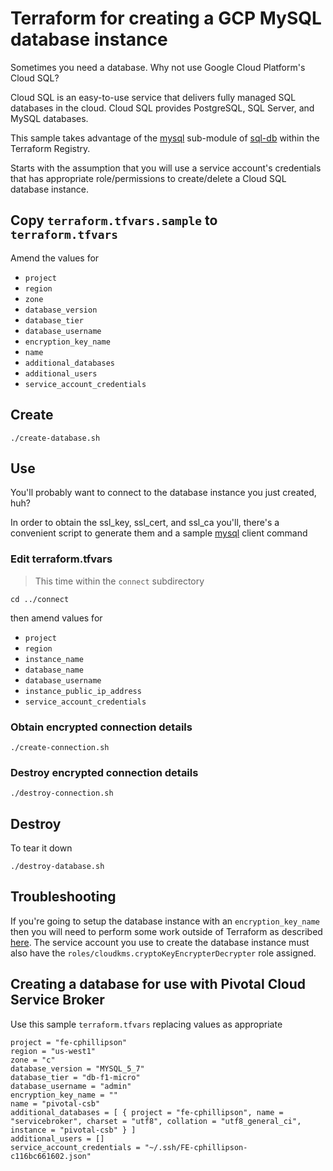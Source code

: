 # Terraform for creating a GCP MySQL database instance

Sometimes you need a database.  Why not use Google Cloud Platform's Cloud SQL?

Cloud SQL is an easy-to-use service that delivers fully managed SQL databases in the cloud. Cloud SQL provides PostgreSQL, SQL Server, and MySQL databases.

This sample takes advantage of the [mysql](https://registry.terraform.io/modules/GoogleCloudPlatform/sql-db/google/3.2.0/submodules/mysql) sub-module of [sql-db](https://registry.terraform.io/modules/GoogleCloudPlatform/sql-db/google/3.2.0) within the Terraform Registry.

Starts with the assumption that you will use a service account's credentials that has appropriate role/permissions to create/delete a Cloud SQL database instance.

## Copy `terraform.tfvars.sample` to `terraform.tfvars`

Amend the values for

* `project`
* `region`
* `zone`
* `database_version`
* `database_tier`
* `database_username`
* `encryption_key_name`
* `name`
* `additional_databases`
* `additional_users`
* `service_account_credentials`

## Create

```
./create-database.sh
```

## Use

You'll probably want to connect to the database instance you just created, huh?

In order to obtain the ssl_key, ssl_cert, and ssl_ca you'll, there's a convenient script to generate them and a sample [mysql](https://cloud.google.com/sql/docs/mysql/connect-admin-ip#connect-ssl) client command

### Edit terraform.tfvars

> This time within the `connect` subdirectory

```
cd ../connect
```

then amend values for

* `project`
* `region`
* `instance_name`
* `database_name`
* `database_username`
* `instance_public_ip_address`
* `service_account_credentials`

### Obtain encrypted connection details

```
./create-connection.sh
```

### Destroy encrypted connection details

```
./destroy-connection.sh
```

## Destroy

To tear it down

```
./destroy-database.sh
```

## Troubleshooting

If you're going to setup the database instance with an `encryption_key_name` then you will need to perform some work outside of Terraform as described [here](https://cloud.google.com/sql/docs/mysql/configure-cmek#grantkey).  The service account you use to create the database instance must also have the `roles/cloudkms.cryptoKeyEncrypterDecrypter` role assigned.


## Creating a database for use with Pivotal Cloud Service Broker

Use this sample `terraform.tfvars` replacing values as appropriate

```
project = "fe-cphillipson"
region = "us-west1"
zone = "c"
database_version = "MYSQL_5_7"
database_tier = "db-f1-micro"
database_username = "admin"
encryption_key_name = ""
name = "pivotal-csb"
additional_databases = [ { project = "fe-cphillipson", name = "servicebroker", charset = "utf8", collation = "utf8_general_ci", instance = "pivotal-csb" } ]
additional_users = []
service_account_credentials = "~/.ssh/FE-cphillipson-c116bc661602.json"
```

